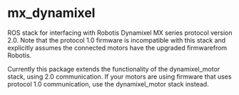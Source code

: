 mx_dynamixel
===============

ROS stack for interfacing with Robotis Dynamixel MX series protocol version 2.0.
Note that the protocol 1.0 firmware is incompatible with this stack and explicitly assumes the connected motors have the upgraded firmwarefrom Robotis.

Currently this package extends the functionality of the dynamixel_motor stack, using 2.0 communication.
If your motors are using firmware that uses protocol 1.0 communication, use the dynamixel_motor stack instead.
